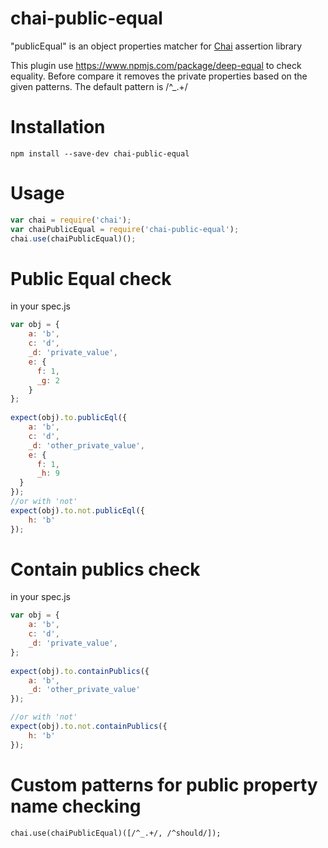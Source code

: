 # chai-public-equal 

"publicEqual" is an object properties matcher for [Chai](http://chaijs.com/) assertion library

This plugin use https://www.npmjs.com/package/deep-equal to check equality. Before compare it removes the private properties based on the given patterns.
The default pattern is /^_.+/ 

Installation
===========

`npm install --save-dev chai-public-equal`

Usage
=====

```js
var chai = require('chai');
var chaiPublicEqual = require('chai-public-equal');
chai.use(chaiPublicEqual)();
```

Public Equal check
=====
in your spec.js
```js
var obj = {
	a: 'b',
	c: 'd',
	_d: 'private_value',
	e: {
	  f: 1,
	  _g: 2
	}
};
	
expect(obj).to.publicEql({
	a: 'b',
	c: 'd',
	_d: 'other_private_value',
	e: {
	  f: 1,
	  _h: 9
  }	  
});
//or with 'not'
expect(obj).to.not.publicEql({
	h: 'b'
});
```

Contain publics check
=====
in your spec.js
```js
var obj = {
	a: 'b',
	c: 'd',
	_d: 'private_value',
};
	
expect(obj).to.containPublics({
	a: 'b',
	_d: 'other_private_value'
});

//or with 'not'
expect(obj).to.not.containPublics({
	h: 'b'
});
```


Custom patterns for public property name checking
=====

`chai.use(chaiPublicEqual)([/^_.+/, /^should/]);`
 

